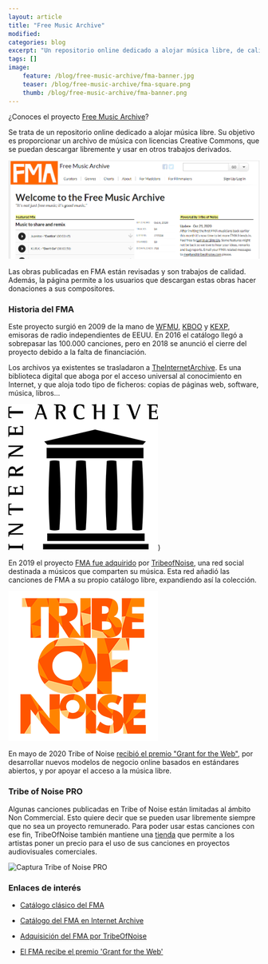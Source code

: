 ```yaml
---
layout: article
title: "Free Music Archive"
modified:
categories: blog
excerpt: "Un repositorio online dedicado a alojar música libre, de calidad, y que permite su uso en trabajos derivados."
tags: []
image:
    feature: /blog/free-music-archive/fma-banner.jpg
    teaser: /blog/free-music-archive/fma-square.png
    thumb: /blog/free-music-archive/fma-banner.png
---
```


¿Conoces el proyecto [Free Music Archive](https://www.freemusicarchive.org/home)?

Se trata de un repositorio online dedicado a alojar música libre. Su objetivo es proporcionar un archivo de música con licencias Creative Commons, que se puedan descargar libremente y usar en otros trabajos derivados.

![Captura Busqueda en FMA](../../images/blog/free-music-archive/captura01.png)

Las obras publicadas en FMA están revisadas y son trabajos de calidad. Además, la página permite a los usuarios que descargan estas obras hacer donaciones a sus compositores.

### Historia del FMA

Este proyecto surgió en 2009 de la mano de [WFMU](https://wfmu.org/), [KBOO](https://kboo.fm/) y [KEXP](https://www.kexp.org/), emisoras de radio independientes de EEUU. En 2016 el catálogo llegó a sobrepasar las 100.000 canciones, pero en 2018 se anunció el cierre del proyecto debido a la falta de financiación.

Los archivos ya existentes se trasladaron a [TheInternetArchive](https://archive.org/). Es una biblioteca digital que aboga por el acceso universal al conocimiento en Internet, y que aloja todo tipo de ficheros: copias de páginas web, software, música, libros...  

![The Internet Archive logo](../../images/blog/free-music-archive/Internet_Archive_logo_and_wordmark.svg.png))

En 2019 el proyecto [FMA fue adquirido](https://www.prweb.com/releases/global_music_community_tribe_of_noise_acquires_free_music_archive/prweb16583352.htm) por [TribeofNoise](https://www.tribeofnoise.com/), una red social destinada a músicos que comparten su música. Esta red añadió las canciones de FMA a su propio catálogo libre, expandiendo así la colección.

![Tribe of Noise logo](../../images/blog/free-music-archive/tribeofnoise.png)

En mayo de 2020 Tribe of Noise [recibió el premio "Grant for the Web"](https://www.grantfortheweb.org/blog/free-music-archive), por desarrollar nuevos modelos de negocio online basados en estándares abiertos, y por apoyar el acceso a la música libre.

### Tribe of Noise PRO

Algunas canciones publicadas en Tribe of Noise están limitadas al ámbito Non Commercial. Esto quiere decir que se pueden usar libremente siempre que no sea un proyecto remunerado. Para poder usar estas canciones con ese fin, TribeOfNoise también mantiene una [tienda](https://prosearch.tribeofnoise.com/search/index) que permite a los artistas poner un precio para el uso de sus canciones en proyectos audiovisuales comerciales. 

![Captura Tribe of Noise PRO](../images/blog/free-music-archive/captura02.png)

### Enlaces de interés

* [Catálogo clásico del FMA](https://www.freemusicarchive.org/home)

* [Catálogo del FMA en Internet Archive](https://archive.org/details/freemusicarchive)

* [Adquisición del FMA por TribeOfNoise](https://www.prweb.com/releases/global_music_community_tribe_of_noise_acquires_free_music_archive/prweb16583352.htm)

* [El FMA recibe el premio 'Grant for the Web'](https://www.grantfortheweb.org/blog/free-music-archive)